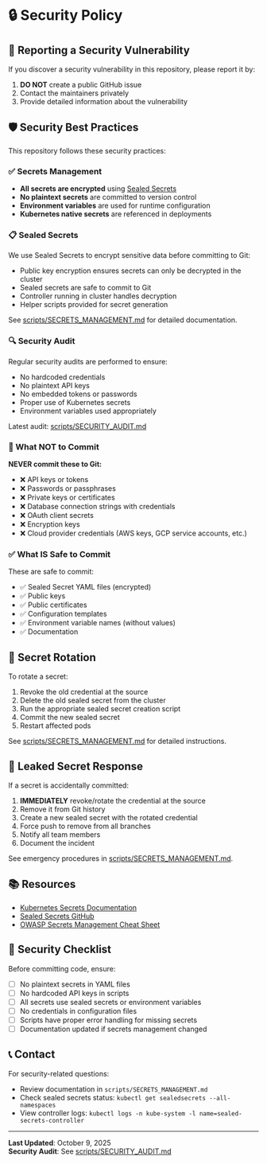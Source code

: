 # 🔒 Security Policy

## 🎯 Reporting a Security Vulnerability

If you discover a security vulnerability in this repository, please report it by:

1. **DO NOT** create a public GitHub issue
2. Contact the maintainers privately
3. Provide detailed information about the vulnerability

## 🛡️ Security Best Practices

This repository follows these security practices:

### ✅ Secrets Management

- **All secrets are encrypted** using [Sealed Secrets](https://github.com/bitnami-labs/sealed-secrets)
- **No plaintext secrets** are committed to version control
- **Environment variables** are used for runtime configuration
- **Kubernetes native secrets** are referenced in deployments

### 📋 Sealed Secrets

We use Sealed Secrets to encrypt sensitive data before committing to Git:

- Public key encryption ensures secrets can only be decrypted in the cluster
- Sealed secrets are safe to commit to Git
- Controller running in cluster handles decryption
- Helper scripts provided for secret generation

See [scripts/SECRETS_MANAGEMENT.md](../scripts/SECRETS_MANAGEMENT.md) for detailed documentation.

### 🔍 Security Audit

Regular security audits are performed to ensure:

- No hardcoded credentials
- No plaintext API keys
- No embedded tokens or passwords
- Proper use of Kubernetes secrets
- Environment variables used appropriately

Latest audit: [scripts/SECURITY_AUDIT.md](../scripts/SECURITY_AUDIT.md)

### 🚫 What NOT to Commit

**NEVER commit these to Git:**

- ❌ API keys or tokens
- ❌ Passwords or passphrases
- ❌ Private keys or certificates
- ❌ Database connection strings with credentials
- ❌ OAuth client secrets
- ❌ Encryption keys
- ❌ Cloud provider credentials (AWS keys, GCP service accounts, etc.)

### ✅ What IS Safe to Commit

These are safe to commit:

- ✅ Sealed Secret YAML files (encrypted)
- ✅ Public keys
- ✅ Public certificates
- ✅ Configuration templates
- ✅ Environment variable names (without values)
- ✅ Documentation

## 🔄 Secret Rotation

To rotate a secret:

1. Revoke the old credential at the source
2. Delete the old sealed secret from the cluster
3. Run the appropriate sealed secret creation script
4. Commit the new sealed secret
5. Restart affected pods

See [scripts/SECRETS_MANAGEMENT.md](../scripts/SECRETS_MANAGEMENT.md) for detailed instructions.

## 🚨 Leaked Secret Response

If a secret is accidentally committed:

1. **IMMEDIATELY** revoke/rotate the credential at the source
2. Remove it from Git history
3. Create a new sealed secret with the rotated credential
4. Force push to remove from all branches
5. Notify all team members
6. Document the incident

See emergency procedures in [scripts/SECRETS_MANAGEMENT.md](../scripts/SECRETS_MANAGEMENT.md).

## 📚 Resources

- [Kubernetes Secrets Documentation](https://kubernetes.io/docs/concepts/configuration/secret/)
- [Sealed Secrets GitHub](https://github.com/bitnami-labs/sealed-secrets)
- [OWASP Secrets Management Cheat Sheet](https://cheatsheetseries.owasp.org/cheatsheets/Secrets_Management_Cheat_Sheet.html)

## 🔐 Security Checklist

Before committing code, ensure:

- [ ] No plaintext secrets in YAML files
- [ ] No hardcoded API keys in scripts
- [ ] All secrets use sealed secrets or environment variables
- [ ] No credentials in configuration files
- [ ] Scripts have proper error handling for missing secrets
- [ ] Documentation updated if secrets management changed

## 📞 Contact

For security-related questions:
- Review documentation in `scripts/SECRETS_MANAGEMENT.md`
- Check sealed secrets status: `kubectl get sealedsecrets --all-namespaces`
- View controller logs: `kubectl logs -n kube-system -l name=sealed-secrets-controller`

---

**Last Updated**: October 9, 2025  
**Security Audit**: See [scripts/SECURITY_AUDIT.md](../scripts/SECURITY_AUDIT.md)

